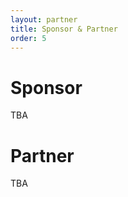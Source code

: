 ```yaml
---
layout: partner
title: Sponsor & Partner
order: 5
---
```


# Sponsor
TBA

# Partner
TBA

<!-- Aderiscono al progetto le seguenti Aziende e enti, anche attraverso la disponibilità di docenza diretta nell'attività didattica:

* ABB S.p.A.
* AITEK
* Aizoon
* Ansaldo Energia
* Ansaldo STS
* Deloitte
* Gruppo SIGLA
* IREN
* Kaspersky
* Leonardo
* RINA
* UniCredit.

Contribuiscono con possibile attività di docenza diretta e/o offerta di Stage/project work le seguenti aziende o enti: 
* Consiglio Nazionale delle Ricerche
* ConsiQ
* DASTech
* ENEL
* Fondazione Bruno Kessler
* FortiNet
* IBM
* InTheCyber Srl
* Minded Security
* Piaggio AeroSpace
* Protivity
* RealityNet
* TALOS
* Vodafone.
-->

<!-- 

{% for partner in site.data.partners %}
[![{{partner.name}}]({{ partner.img | prepend: "/logo/sponsor/" }}){:.img-responsive.center-block}]({{ partner.url }}){:.col-sm-3}{:target="_blank"}
{% endfor %}

-->
